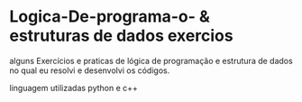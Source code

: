 # Logica-De-programa-o- & estruturas de dados exercios 
alguns Exercícios  e praticas de lógica de programação e estrutura de dados no qual eu resolvi e desenvolvi os códigos. 

linguagem utilizadas python e c++
